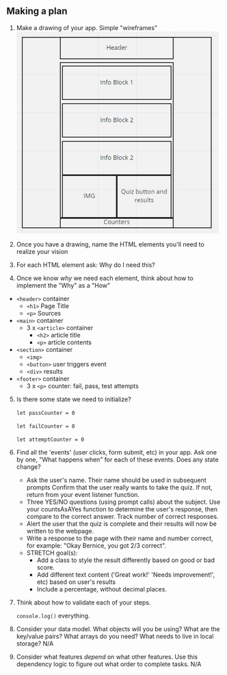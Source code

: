 ## Making a plan
1) Make a drawing of your app. Simple "wireframes"
![](./assets/wireframe.JPG)

2) Once you have a drawing, name the HTML elements you'll need to realize your vision
3) For each HTML element ask: Why do I need this?
4) Once we know _why_ we need each element, think about how to implement the "Why" as a "How"
- `<header>` container
    - `<h1>` Page Title
    - `<p>` Sources
- `<main>` container
    - 3 x `<article>` container
        - `<h2>` article title
        - `<p>` article contents
- `<section>` container
    - `<img>` 
    - `<button>` user triggers event
    - `<div>` results
- `<footer>` container
    - 3 x `<p>` counter: fail, pass, test attempts

    
5) Is there some state we need to initialize?
    
    `let passCounter = 0`

    `let failCounter = 0`

    `let attemptCounter = 0`

6) Find all the 'events' (user clicks, form submit, etc) in your app. Ask one by one, "What happens when" for each of these events. Does any state change?
    - Ask the user's name. Their name should be used in subsequent prompts
Confirm that the user really wants to take the quiz. If not, return from your event listener function.
    - Three YES/NO questions (using prompt calls) about the subject. Use your countsAsAYes function to determine the user's response, then compare to the correct answer. Track number of correct responses.
    - Alert the user that the quiz is complete and their results will now be written to the webpage.
    - Write a response to the page with their name and number correct, for example: "Okay Bernice, you got 2/3 correct".
    - STRETCH goal(s):
        - Add a class to style the result differently based on good or bad score.
        - Add different text content ('Great work!' 'Needs improvement!', etc) based on user's results
        - Include a percentage, without decimal places.


7) Think about how to validate each of your steps.
    
    `console.log()` everything.

8) Consider your data model. What objects will you be using? What are the key/value pairs? What arrays do you need? What needs to live in local storage? N/A

9) Consider what features _depend_ on what other features. Use this dependency logic to figure out what order to complete tasks. N/A



